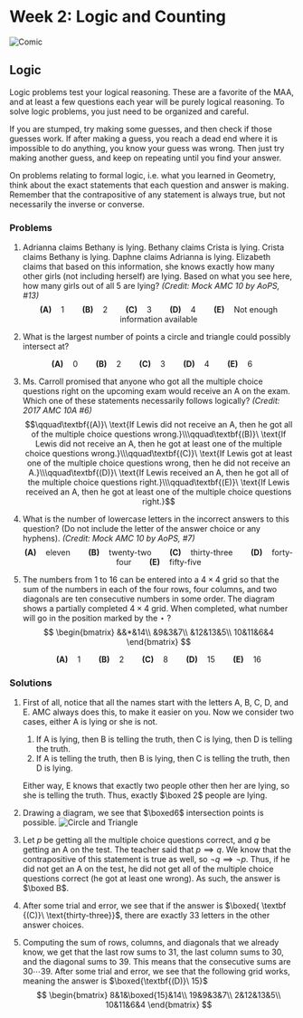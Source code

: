 # Week 2: Logic and Counting

![Comic](https://lh4.googleusercontent.com/NKSdyot1OfRDManfWcSGuklNH2HfOYmQJKCBvRkNyRDJXeWhqCivCIFPxXoGR8NmmENG2-jiHMNuo1Oc_nOLUPuZw_w21bkj3g1fc5FTs-rVvXFfFHemEZdV-k_tf_T1deDsELyb)



## Logic

Logic problems test your logical reasoning. These are a favorite of the MAA, and at least a few questions each year will be purely logical reasoning. To solve logic problems, you just need to be organized and careful. 

If you are stumped, try making some guesses, and then check if those guesses work. If after making a guess, you reach a dead end where it is impossible to do anything, you know your guess was wrong. Then just try making another guess, and keep on repeating until you find your answer.

On problems relating to formal logic, i.e. what you learned in Geometry, think about the exact statements that each question and answer is making. Remember that the contrapositive of any statement is always true, but not necessarily the inverse or converse.

### Problems

1. Adrianna claims Bethany is lying. Bethany claims Crista is lying. Crista claims Bethany is lying. Daphne claims Adrianna is lying. Elizabeth claims that based on this information, she knows exactly how many other girls (not including herself) are lying. Based on what you see here, how many girls out of all 5 are lying? *(Credit: Mock AMC 10 by AoPS, #13)*
   $$
   \textbf{(A)} \quad 1 \qquad
   \textbf{(B)} \quad 2 \qquad
   \textbf{(C)} \quad 3 \qquad
   \textbf{(D)} \quad 4 \qquad
   \textbf{(E)} \quad \text{Not enough information available}
   $$






2. What is the largest number of points a circle and triangle could possibly intersect at?

$$
\textbf{(A)} \quad 0 \qquad
\textbf{(B)} \quad 2 \qquad
\textbf{(C)} \quad 3 \qquad
\textbf{(D)} \quad 4 \qquad
\textbf{(E)} \quad 6
$$



3. Ms. Carroll promised that anyone who got all the multiple choice questions right on the upcoming exam would receive an A on the exam. Which one of these statements necessarily follows logically? *(Credit: 2017 AMC 10A #6)*
   $$\qquad\textbf{(A)}\ \text{If Lewis did not receive an A, then he got all of the multiple choice questions wrong.}\\\qquad\textbf{(B)}\ \text{If Lewis did not receive an A, then he got at least one of the multiple choice questions wrong.}\\\qquad\textbf{(C)}\ \text{If Lewis got at least one of the multiple choice questions wrong, then he did not receive an A.}\\\qquad\textbf{(D)}\ \text{If Lewis received an A, then he got all of the multiple choice questions right.}\\\qquad\textbf{(E)}\ \text{If Lewis received an A, then he got at least one of the multiple choice questions right.}​$$



4. What is the number of lowercase letters in the incorrect answers to this question? (Do not include the letter of the answer choice or any hyphens). *(Credit: Mock AMC 10 by AoPS, #7)*
   $$
   \textbf{(A)} \quad \text{eleven} \qquad
   \textbf{(B)} \quad \text{twenty-two} \qquad
   \textbf{(C)} \quad \text{thirty-three} \qquad
   \textbf{(D)} \quad \text{forty-four} \qquad
   \textbf{(E)} \quad \text{fifty-five}
   $$



5. The numbers from $1$ to $16$ can be entered into a $4\times4$ grid so that the sum of the numbers in each of the four rows, four columns, and two diagonals are ten consecutive numbers in some order. The diagram shows a partially completed $4\times4$ grid. When completed, what number will go in the position marked by the $\star$ ?
   $$
   \begin{bmatrix}
   &&*&14\\
   &9&3&7\\
   &12&13&5\\
   10&11&6&4
   \end{bmatrix}
   $$
   
   $$
   \textbf{(A)} \quad 1 \qquad
   \textbf{(B)} \quad 2 \qquad
   \textbf{(C)} \quad 8 \qquad
   \textbf{(D)} \quad 15 \qquad
   \textbf{(E)} \quad 16
   $$

### Solutions

1. First of all, notice that all the names start with the letters A, B, C, D, and E. AMC always does this, to make it easier on you. Now we consider two cases, either A is lying or she is not.
   1. If A is lying, then B is telling the truth, then C is lying, then D is telling the truth.
   2. If A is telling the truth, then B is lying, then C is telling the truth, then D is lying.

   Either way, E knows that exactly two people other then her are lying, so she is telling the truth. Thus, exactly $\boxed 2$ people are lying.

2. Drawing a diagram, we see that $\boxed6$ intersection points is possible.
   ![Circle and Triangle](https://i.ibb.co/s9MXKPb/circtri.png)
   
3. Let $p​$ be getting all the multiple choice questions correct, and $q​$ be getting an A on the test. The teacher said that $p \implies q​$. We know that the contrapositive of this statement is true as well, so $\lnot q \implies \lnot p​$. Thus, if he did not get an A on the test, he did not get all of the multiple choice questions correct (he got at least one wrong). As such, the answer is $\boxed B​$.

4. After some trial and error, we see that if the answer is $\boxed{ \textbf {(C)}\ \text{thirty-three}}$, there are exactly 33 letters in the other answer choices.

5. Computing the sum of rows, columns, and diagonals that we already know, we get that the last row sums to $31​$, the last column sums to $30​$, and the diagonal sums to $39​$. This means that the consecutive sums are $30\cdots39​$. After some trial and error, we see that the following grid works, meaning the answer is $\boxed{\textbf{(D)}\ 15}​$
   $$
   \begin{bmatrix}
   8&1&\boxed{15}&14\\
   19&9&3&7\\
   2&12&13&5\\
   10&11&6&4
   \end{bmatrix}
   $$

